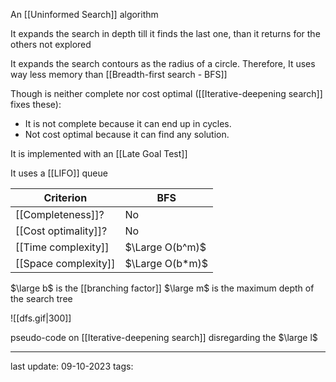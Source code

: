 An [[Uninformed Search]] algorithm

It expands the search in depth till it finds the last one, than it returns for the others not explored

It expands the search contours as the radius of a circle. Therefore, It uses way less memory than [[Breadth-first search - BFS]]

Though is neither complete nor cost optimal ([[Iterative-deepening search]] fixes these):
- It is not complete because it can end up in cycles.
- Not cost optimal because it can find any solution.

It is implemented with an [[Late Goal Test]]

It uses a [[LIFO]] queue

| Criterion | BFS |
| --------- | --- |
| [[Completeness]]? | No |
| [[Cost optimality]]? | No |
| [[Time complexity]] | $\Large O(b^m)$ |
| [[Space complexity]] | $\Large O(b*m)$ |
$\large b$ is the [[branching factor]]
$\large m$ is the maximum depth of the search tree

![[dfs.gif|300]]

pseudo-code on [[Iterative-deepening search]] disregarding the $\large l$

---
last update: 09-10-2023
tags:
